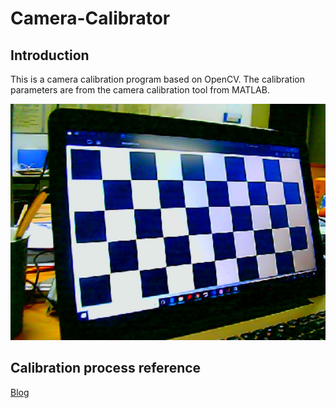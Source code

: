 # Camera-Calibrator
  
## Introduction  

This is a camera calibration program based on OpenCV. The calibration parameters are from the camera calibration tool from MATLAB.  

![Image Look](https://github.com/JameScottX/Camera-Calibrator/blob/master/Camera_Calibrator/Camera_Calibrator/114.jpg)  


## Calibration process reference  

[Blog](https://blog.csdn.net/qq_37389133/article/details/79903011)


  